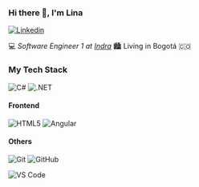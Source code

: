 ### Hi there 👋, I'm Lina

[![Linkedin](https://img.shields.io/badge/-LinkedIn-blue?style=flat-square&logo=Linkedin&logoColor=white&link=https://www.linkedin.com/in/lina-prieto/)](https://www.linkedin.com/in/lina-prieto/)

:computer: _Software Engineer 1 at [Indra](https://www.indracompany.com/)_ 🏙️ Living in Bogotá :colombia:

### My Tech Stack

![C#]()
![.NET]()

#### Frontend
![HTML5](https://img.shields.io/badge/-HTML5-E34F26?style=flat-square&logo=html5&logoColor=white)
![Angular](https://img.shields.io/badge/-Angular-DD0031?style=flat-square&logo=angular)

#### Others
![Git](https://img.shields.io/badge/-Git-%23F05032?style=flat-square&logo=git&logoColor=%23ffffff)
![GitHub](https://img.shields.io/badge/-GitHub-181717?style=flat-square&logo=github)

![VS Code](https://img.shields.io/badge/-VS%20Code-007ACC?style=flat-square&logo=visual-studio-code&logoColor=ffffff)
